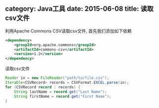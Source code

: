 category: Java工具
date: 2015-06-08
title: 读取csv文件
---
利用Apache Commons CSV读取csv文件, 首先我们添加如下依赖
```xml
<dependency>
	<groupId>org.apache.commons</groupId>
	<artifactId>commons-csv</artifactId>
	<version>1.2</version>
</dependency>
```
读取csv文件
```java
Reader in = new FileReader("path/to/file.csv");
Iterable<CSVRecord> records = CSVFormat.EXCEL.parse(in);
for (CSVRecord record : records) {
    String lastName = record.get("Last Name");
    String firstName = record.get("First Name");
}
```


